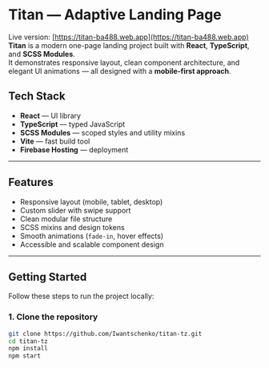# Titan — Adaptive Landing Page
Live version: [https://titan-ba488.web.app](https://titan-ba488.web.app)
**Titan** is a modern one-page landing project built with **React**, **TypeScript**, and **SCSS Modules**.  
It demonstrates responsive layout, clean component architecture, and elegant UI animations — all designed with a **mobile-first approach**.

##  Tech Stack

- **React** — UI library
- **TypeScript** — typed JavaScript
- **SCSS Modules** — scoped styles and utility mixins
- **Vite** — fast build tool
- **Firebase Hosting** — deployment

---

##  Features

- Responsive layout (mobile, tablet, desktop)
- Custom slider with swipe support
- Clean modular file structure
- SCSS mixins and design tokens
- Smooth animations (`fade-in`, hover effects)
- Accessible and scalable component design

---

##  Getting Started

Follow these steps to run the project locally:

### 1. Clone the repository

```bash
git clone https://github.com/Iwantschenko/titan-tz.git
cd titan-tz
npm install
npm start

